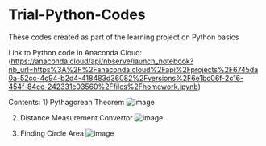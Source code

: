 # Trial-Python-Codes
These codes created as part of the learning project on Python basics

Link to Python code in Anaconda Cloud: (https://anaconda.cloud/api/nbserve/launch_notebook?nb_url=https%3A%2F%2Fanaconda.cloud%2Fapi%2Fprojects%2F6745da0a-52cc-4c94-b2d4-418483d36082%2Fversions%2F6e1bc06f-2c16-454f-84ce-242331c03560%2Ffiles%2Fhomework.ipynb)


Contents: 1) Pythagorean Theorem
![image](https://github.com/JelenaCekmeniova/Trial-Python-Codes/assets/65826597/6a262da7-ebb6-41b5-b764-ea49dcdb8917)


2) Distance Measurement Convertor
![image](https://github.com/JelenaCekmeniova/Trial-Python-Codes/assets/65826597/9d6f38c5-cb72-4743-975e-9a1bb1c60811)


3) Finding Circle Area
![image](https://github.com/JelenaCekmeniova/Trial-Python-Codes/assets/65826597/a0d911f5-42ab-4eed-9ae6-dae66d0f87ae)
